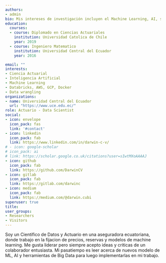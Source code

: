 ```yaml
---
authors:
- admin
bio: Mis intereses de investigación incluyen el Machine Learning, AI, sistemas distribuidos y las ciencias actuariales.
education:
  courses:
  - course: Diplomado en Ciencias Actuariales
    institution: Universidad Catolica de Chile
    year: 2019
  - course: Ingeniero Matematico
    institution: Universidad Central del Ecuador
    year: 2016

email: ""
interests:
- Ciencia Actuarial
- Inteligencia Artificial
- Machine Learning
- Databricks, AWS, GCP, Docker
- Data wrangling
organizations:
- name: Universidad Central del Ecuador
  url: "https://www.uce.edu.ec/"
role: Actuario - Data Scientist
social:
- icon: envelope
  icon_pack: fas
  link: '#contact'
- icon: linkedin
  icon_pack: fab
  link: https://www.linkedin.com/in/darwin-c-v/
# - icon: google-scholar
# icon_pack: ai
# link: https://scholar.google.co.uk/citations?user=sIwtMXoAAAAJ
- icon: github
  icon_pack: fab
  link: https://github.com/DarwinCV
- icon: gitlab
  icon_pack: fab
  link: https://gitlab.com/darwinc
- icon: medium
  icon_pack: fab
  link: https://medium.com/@darwin.cubi
superuser: true
title: 
user_groups:
- Researchers
- Visitors
---
```


Soy un Científico de Datos y Actuario en una aseguradora ecuatoriana, donde trabajo en la fijacion de precios, reservas y modelos de machine learning.  Me gusta liderar pero siempre acepto ideas y criticas de un colaborador entusiasta. Mi pasatiempo es leer acerca de nuevos modelo de ML, AI y herramientas de Big Data para luego implementarlas en mi trabajo.
